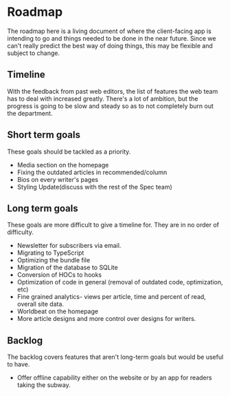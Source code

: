# Roadmap

The roadmap here is a living document of where the client-facing app is intending to go and things needed to be done in the near future. Since we can't really predict the best way of doing things, this may be flexible and subject to change.

## Timeline
With the feedback from past web editors, the list of features the web team has to deal with increased greatly. There's a lot of ambition, but the progress is going to be slow and steady so as to not completely burn out the department.

## Short term goals
These goals should be tackled as a priority.

* Media section on the homepage
* Fixing the outdated articles in recommended/column
* Bios on every writer's pages
* Styling Update(discuss with the rest of the Spec team)


## Long term goals
These goals are more difficult to give a timeline for. They are in no order of difficulty.
* Newsletter for subscribers via email.
* Migrating to TypeScript
* Optimizing the bundle file
* Migration of the database to SQLite
* Conversion of HOCs to hooks
* Optimization of code in general (removal of outdated code, optimization, etc)
* Fine grained analytics- views per article, time and percent of read, overall site data.
* Worldbeat on the homepage
* More article designs and more control over designs for writers.

## Backlog
The backlog covers features that aren't long-term goals but would be useful to have.
* Offer offline capability either on the website or by an app for readers taking the subway.
